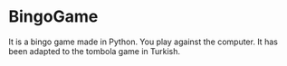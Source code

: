 # BingoGame
It is a bingo game made in Python. You play against the computer. It has been adapted to the tombola game in Turkish.
